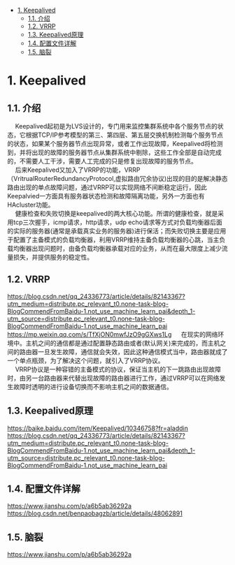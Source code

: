 <!-- TOC -->

- [1. Keepalived](#1-keepalived)
    - [1.1. 介绍](#11-介绍)
    - [1.2. VRRP](#12-vrrp)
    - [1.3. Keepalived原理](#13-keepalived原理)
    - [1.4. 配置文件详解](#14-配置文件详解)
    - [1.5. 脑裂](#15-脑裂)

<!-- /TOC -->


# 1. Keepalived  

<!-- 
http://www.yunweipai.com/35361.html
    http://www.yunweipai.com/35361.html

https://baike.baidu.com/item/Keepalived/10346758?fr=aladdin

https://mp.weixin.qq.com/s/TfXjON0mwfJzO9gGXws1Lg
https://mp.weixin.qq.com/s/Y843YN5apWF27GxYIGYqmQ

-->

## 1.1. 介绍  
&emsp; Keepalived起初是为LVS设计的，专门用来监控集群系统中各个服务节点的状态，它根据TCP/IP参考模型的第三、第四层、第五层交换机制检测每个服务节点的状态，如果某个服务器节点出现异常，或者工作出现故障，Keepalived将检测到，并将出现的故障的服务器节点从集群系统中剔除，这些工作全部是自动完成的，不需要人工干涉，需要人工完成的只是修复出现故障的服务节点。  
&emsp; 后来Keepalived又加入了VRRP的功能，VRRP（VritrualRouterRedundancyProtocol,虚拟路由冗余协议)出现的目的是解决静态路由出现的单点故障问题，通过VRRP可以实现网络不间断稳定运行，因此Keepalvied一方面具有服务器状态检测和故障隔离功能，另外一方面也有HAcluster功能。  
&emsp; 健康检查和失败切换是keepalived的两大核心功能。所谓的健康检查，就是采用tcp三次握手，icmp请求，http请求，udp echo请求等方式对负载均衡器后面的实际的服务器(通常是承载真实业务的服务器)进行保活；而失败切换主要是应用于配置了主备模式的负载均衡器，利用VRRP维持主备负载均衡器的心跳，当主负载均衡器出现问题时，由备负载均衡器承载对应的业务，从而在最大限度上减少流量损失，并提供服务的稳定性。  

## 1.2. VRRP  
https://blog.csdn.net/qq_24336773/article/details/82143367?utm_medium=distribute.pc_relevant_t0.none-task-blog-BlogCommendFromBaidu-1.not_use_machine_learn_pai&depth_1-utm_source=distribute.pc_relevant_t0.none-task-blog-BlogCommendFromBaidu-1.not_use_machine_learn_pai
https://mp.weixin.qq.com/s/TfXjON0mwfJzO9gGXws1Lg
&emsp; 在现实的网络环境中。主机之间的通信都是通过配置静态路由或者(默认网关)来完成的，而主机之间的路由器一旦发生故障，通信就会失效，因此这种通信模式当中，路由器就成了一个单点瓶颈，为了解决这个问题，就引入了VRRP协议。  
&emsp; VRRP协议是一种容错的主备模式的协议，保证当主机的下一跳路由出现故障时，由另一台路由器来代替出现故障的路由器进行工作，通过VRRP可以在网络发生故障时透明的进行设备切换而不影响主机之间的数据通信。   

## 1.3. Keepalived原理  
https://baike.baidu.com/item/Keepalived/10346758?fr=aladdin
https://blog.csdn.net/qq_24336773/article/details/82143367?utm_medium=distribute.pc_relevant_t0.none-task-blog-BlogCommendFromBaidu-1.not_use_machine_learn_pai&depth_1-utm_source=distribute.pc_relevant_t0.none-task-blog-BlogCommendFromBaidu-1.not_use_machine_learn_pai



## 1.4. 配置文件详解  
https://www.jianshu.com/p/a6b5ab36292a
https://blog.csdn.net/benpaobagzb/article/details/48062891


## 1.5. 脑裂  
https://www.jianshu.com/p/a6b5ab36292a


